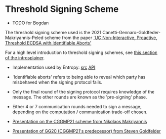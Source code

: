 
# Threshold Signing Scheme

- TODO for Bogdan

The threshold signing scheme used is the 2021 Canetti-Gennaro-Goldfeder-Makriyannis-Peled scheme from the paper ['UC Non-Interactive, Proactive, Threshold ECDSA with Identifiable Aborts'](https://eprint.iacr.org/2021/060)

For a high level introduction to threshold signing schemes, see [this section of the introsplainer](Intro#hello-i-would-like-one-cryptography).

- Implementation used by Entropy: [src](https://github.com/entropyxyz/cggmp21) [API](https://entropy-api-docs.vercel.app/cggmp21/cggmp21/index.html)
- 'Identifiable aborts' refers to being able to reveal which party has misbehaved when the signing protocol fails.

- Only the final round of the signing protocol requires knowledge of the message. The other rounds are known as the 'pre-signing' phase. 

- Either 4 or 7 communication rounds needed to sign a message, depending on the computation / communication trade-off chosen.

- [Presentation on the CGGMP21 scheme from Nikolaos Makriyannis](https://www.nist.gov/video/mpts-2020-talk-3a3-uc-non-interactive-proactive-threshold-ecdsa-identifiable-aborts)

- [Presentation of GG20 (CGGMP21's predecessor) from Steven Goldfelder](https://youtu.be/wtxH3PuMAgQ)

